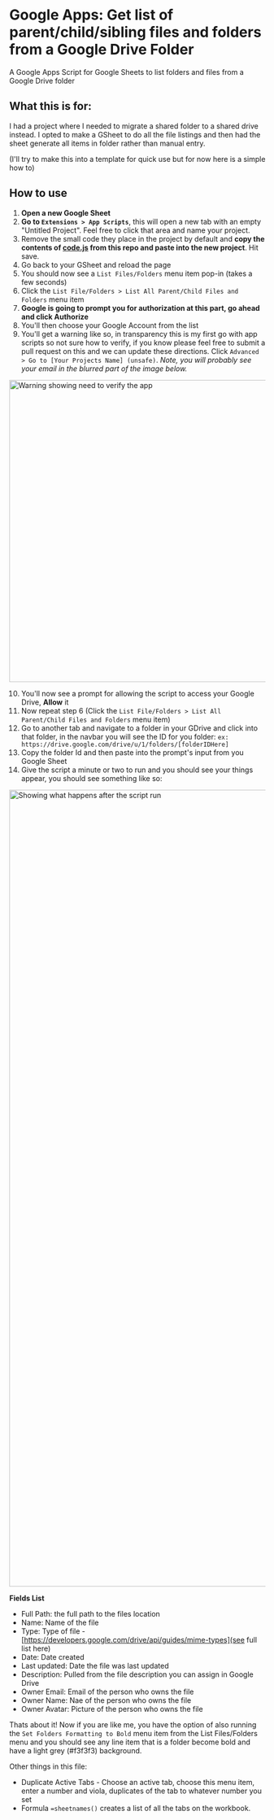 # Google Apps: Get list of parent/child/sibling files and folders from a Google Drive Folder
A Google Apps Script for Google Sheets to list folders and files from a Google Drive folder

## What this is for:
I had a project where I needed to migrate a shared folder to a shared drive instead. I opted to make a GSheet to do all the file listings and then had the sheet generate all items in folder rather than manual entry.

(I'll try to make this into a template for quick use but for now here is a simple how to)

## How to use
1. **Open a new Google Sheet**
2. **Go to `Extensions > App Scripts`**, this will open a new tab with an empty "Untitled Project". Feel free to click that area and name your project.
3. Remove the small code they place in the project by default and **copy the contents of [code.js](code.js) from this repo and paste into the new project**. Hit save.
4. Go back to your GSheet and reload the page
5. You should now see a `List Files/Folders` menu item pop-in (takes a few seconds)
6. Click the `List File/Folders > List All Parent/Child Files and Folders` menu item
7. **Google is going to prompt you for authorization at this part, go ahead and click Authorize**
8. You'll then choose your Google Account from the list
9. You'll get a warning like so, in transparency this is my first go with app scripts so not sure how to verify, if you know please feel free to submit a pull request on this and we can update these directions. Click `Advanced > Go to [Your Projects Name] (unsafe)`.
_Note, you will probably see your email in the blurred part of the image below._
<img width="594" alt="Warning showing need to verify the app" src="https://user-images.githubusercontent.com/3694594/192635929-f3dfd33b-ae04-4bf0-88de-051971051996.png">


10. You'll now see a prompt for allowing the script to access your Google Drive, **Allow** it
11. Now repeat step 6 (Click the `List File/Folders > List All Parent/Child Files and Folders` menu item)
12. Go to another tab and navigate to a folder in your GDrive and click into that folder, in the navbar you will see the ID for you folder:
`ex: https://drive.google.com/drive/u/1/folders/[folderIDHere]`
13. Copy the folder Id and then paste into the prompt's input from you Google Sheet
14. Give the script a minute or two to run and you should see your things appear, you should see something like so:
<img width="1567" alt="Showing what happens after the script run" src="https://user-images.githubusercontent.com/3694594/192630090-44e07963-8456-4591-897e-3fee60421b2c.png">

**Fields List**
* Full Path: the full path to the files location
* Name: Name of the file
* Type: Type of file - [https://developers.google.com/drive/api/guides/mime-types](see full list here)
* Date: Date created
* Last updated: Date the file was last updated
* Description: Pulled from the file description you can assign in Google Drive
* Owner Email: Email of the person who owns the file
* Owner Name: Nae of the person who owns the file
* Owner Avatar: Picture of the person who owns the file

Thats about it! Now if you are like me, you have the option of also running the `Set Folders Formatting to Bold` menu item from the List Files/Folders menu and you should see any line item that is a folder become bold and have a light grey (#f3f3f3) background.

Other things in this file:
* Duplicate Active Tabs - Choose an active tab, choose this menu item, enter a number and viola, duplicates of the tab to whatever number you set
* Formula `=sheetnames()` creates a list of all the tabs on the workbook.
